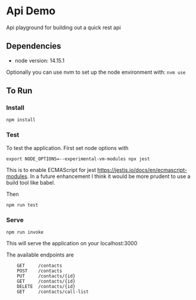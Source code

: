 # Api Demo
Api playground for building out a quick rest api

## Dependencies
- node version: 14.15.1

Optionally you can use nvm to set up the node environment with: `nvm use`
## To Run

### Install

```npm install```

### Test

To test the application. First set node options with
```
export NODE_OPTIONS=--experimental-vm-modules npx jest
```
This is to enable ECMAScript for jest https://jestjs.io/docs/en/ecmascript-modules. In a future enhancement I think it would be more prudent to use a build tool like babel.

Then
```
npm run test
```

### Serve
```
npm run invoke
```

This will serve the application on your localhost:3000

The available endpoints are
```
    GET     /contacts
    POST    /contacts
    PUT     /contacts/{id}
    GET     /contacts/{id}
    DELETE  /contacts/{id}
    GET     /contacts/call-list
```


